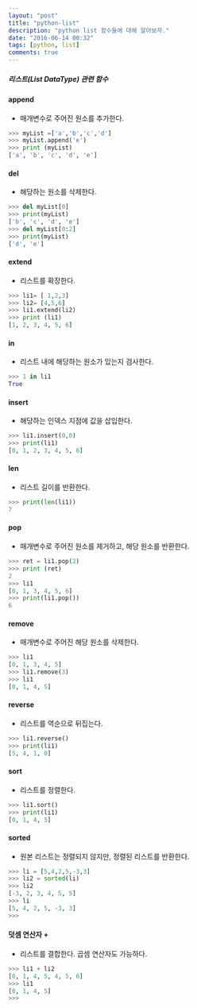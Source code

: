 ```yaml
---
layout: "post"
title: "python-list"
description: "python list 함수들에 대해 알아보자."
date: "2016-06-14 00:32"
tags: [python, list]
comments: true
---
```


##### 리스트(List DataType) 관련 함수

#### append

- 매개변수로 주어진 원소를 추가한다.

```python
>>> myList =['a','b','c','d']
>>> myList.append('e')
>>> print (myList)
['a', 'b', 'c', 'd', 'e']
```

#### del
- 해당하는 원소를 삭제한다.


```python
>>> del myList[0]
>>> print(myList)
['b', 'c', 'd', 'e']
>>> del myList[0:2]
>>> print(myList)
['d', 'e']
```

#### extend
- 리스트를 확장한다.


```python
>>> li1= [ 1,2,3]
>>> li2= [4,5,6]
>>> li1.extend(li2)
>>> print (li1)
[1, 2, 3, 4, 5, 6]
```

#### in
- 리스트 내에 해당하는 원소가 있는지 검사한다.


```python
>>> 1 in li1
True
```

#### insert
- 해당하는 인덱스 지점에 값을 삽입한다.

```python
>>> li1.insert(0,0)
>>> print(li1)
[0, 1, 2, 3, 4, 5, 6]
```

#### len
- 리스트 길이를 반환한다.


```python
>>> print(len(li1))
7
```

#### pop
- 매개변수로 주어진 원소를 제거하고, 해당 원소를 반환한다.


```python
>>> ret = li1.pop(2)
>>> print (ret)
2
>>> li1
[0, 1, 3, 4, 5, 6]
>>> print(li1.pop())
6
```

#### remove
- 매개변수로 주어진 해당 원소를 삭제한다.

```python
>>> li1
[0, 1, 3, 4, 5]
>>> li1.remove(3)
>>> li1
[0, 1, 4, 5]
```

#### reverse
- 리스트를 역순으로 뒤집는다.


```python
>>> li1.reverse()
>>> print(li1)
[5, 4, 1, 0]
```

#### sort
- 리스트를 정렬한다.

```python
>>> li1.sort()
>>> print(li1)
[0, 1, 4, 5]
```

#### sorted
- 원본 리스트는 정렬되지 않지만, 정렬된 리스트를 반환한다.


```python
>>> li = [5,4,2,5,-3,3]
>>> li2 = sorted(li)
>>> li2
[-3, 2, 3, 4, 5, 5]
>>> li
[5, 4, 2, 5, -3, 3]
>>>
```

#### 덧셈 연산자 +
- 리스트를 결합한다. 곱셈 연산자도 가능하다.


```python
>>> li1 + li2
[0, 1, 4, 5, 4, 5, 6]
>>> li1
[0, 1, 4, 5]
>>>
```
